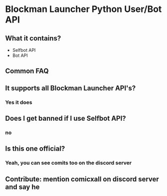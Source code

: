 # Blockman Launcher Python User/Bot API

## What it contains?

- Selfbot API
- Bot API

## Common FAQ

## It supports all Blockman Launcher API's?

### Yes it does

## Does I get banned if I use Selfbot API?

### no

## Is this one official?

### Yeah, you can see comits too on the discord server

## Contribute: mention comicxall on discord server and say he
